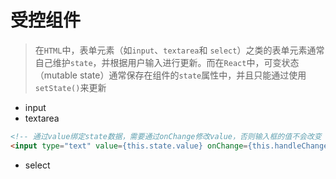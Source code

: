 # 受控组件

> 在`HTML`中，表单元素（如`input`、`textarea`和 `select`）之类的表单元素通常自己维护`state`，并根据用户输入进行更新。而在`React`中，可变状态（mutable state）通常保存在组件的`state`属性中，并且只能通过使用`setState()`来更新

+ input
+ textarea

```html
<!-- 通过value绑定state数据，需要通过onChange修改value，否则输入框的值不会改变 -->
<input type="text" value={this.state.value} onChange={this.handleChange} />
```

+ select